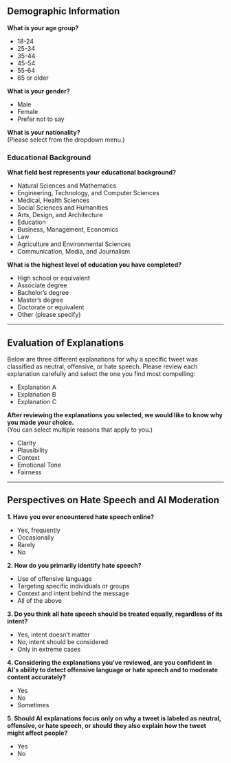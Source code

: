 ## Demographic Information

**What is your age group?**
- 18-24
- 25-34
- 35-44
- 45-54
- 55-64
- 65 or older

**What is your gender?**
- Male
- Female
- Prefer not to say

**What is your nationality?**  
(Please select from the dropdown menu.)

### Educational Background
**What field best represents your educational background?**
- Natural Sciences and Mathematics
- Engineering, Technology, and Computer Sciences
- Medical, Health Sciences
- Social Sciences and Humanities
- Arts, Design, and Architecture
- Education
- Business, Management, Economics
- Law
- Agriculture and Environmental Sciences
- Communication, Media, and Journalism

**What is the highest level of education you have completed?**
- High school or equivalent
- Associate degree
- Bachelor’s degree
- Master’s degree
- Doctorate or equivalent
- Other (please specify)

---

## Evaluation of Explanations

Below are three different explanations for why a specific tweet was classified as neutral, offensive, or hate speech. Please review each explanation carefully and select the one you find most compelling:
- Explanation A
- Explanation B
- Explanation C

**After reviewing the explanations you selected, we would like to know why you made your choice.**  
(You can select multiple reasons that apply to you.)
- Clarity
- Plausibility
- Context
- Emotional Tone
- Fairness

---

## Perspectives on Hate Speech and AI Moderation

**1. Have you ever encountered hate speech online?**
- Yes, frequently
- Occasionally
- Rarely
- No

**2. How do you primarily identify hate speech?**
- Use of offensive language
- Targeting specific individuals or groups
- Context and intent behind the message
- All of the above

**3. Do you think all hate speech should be treated equally, regardless of its intent?**
- Yes, intent doesn’t matter
- No, intent should be considered
- Only in extreme cases

**4. Considering the explanations you've reviewed, are you confident in AI's ability to detect offensive language or hate speech and to moderate content accurately?**
- Yes
- No
- Sometimes

**5. Should AI explanations focus only on why a tweet is labeled as neutral, offensive, or hate speech, or should they also explain how the tweet might affect people?**
- Yes
- No

